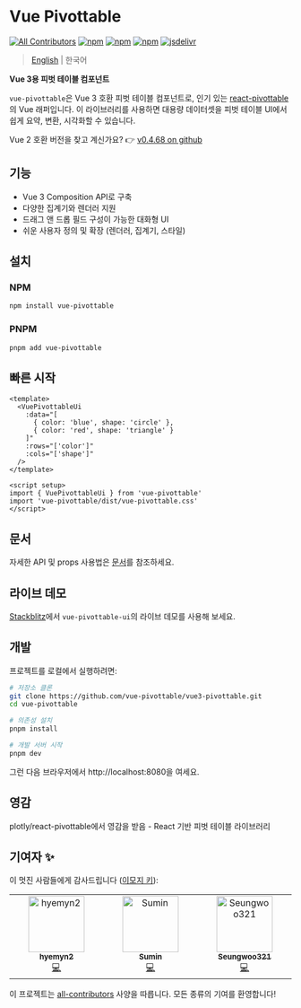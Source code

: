# Vue Pivottable

[![All Contributors](https://img.shields.io/badge/all_contributors-3-orange.svg?style=flat-square)](#contributors-)
[![npm](https://flat.badgen.net/npm/v/vue-pivottable)](https://npmjs.com/package/vue-pivottable)
[![npm](https://flat.badgen.net/npm/dt/vue-pivottable)](https://npmjs.com/package/vue-pivottable)
[![npm](https://flat.badgen.net/npm/license/vue-pivottable)](https://flat.badgen.net/npm/license/vue-pivottable)
[![jsdelivr](https://data.jsdelivr.com/v1/package/npm/vue-pivottable/badge)](https://www.jsdelivr.com/package/npm/vue-pivottable)

> [English](./README.md) | 한국어

**Vue 3용 피벗 테이블 컴포넌트**

`vue-pivottable`은 Vue 3 호환 피벗 테이블 컴포넌트로, 인기 있는 [react-pivottable](https://github.com/plotly/react-pivottable)의 Vue 래퍼입니다. 이 라이브러리를 사용하면 대용량 데이터셋을 피벗 테이블 UI에서 쉽게 요약, 변환, 시각화할 수 있습니다.

Vue 2 호환 버전을 찾고 계신가요?
👉 [v0.4.68 on github](https://github.com/seungwoo321/vue-pivottable)

## 기능

- Vue 3 Composition API로 구축
- 다양한 집계기와 렌더러 지원
- 드래그 앤 드롭 필드 구성이 가능한 대화형 UI
- 쉬운 사용자 정의 및 확장 (렌더러, 집계기, 스타일)

## 설치

### NPM

```bash
npm install vue-pivottable
```

### PNPM

```bash
pnpm add vue-pivottable
```

## 빠른 시작

```vue
<template>
  <VuePivottableUi
    :data="[
      { color: 'blue', shape: 'circle' },
      { color: 'red', shape: 'triangle' }
    ]"
    :rows="['color']"
    :cols="['shape']"
  />
</template>

<script setup>
import { VuePivottableUi } from 'vue-pivottable'
import 'vue-pivottable/dist/vue-pivottable.css'
</script>
```

## 문서

자세한 API 및 props 사용법은 [문서](https://vue-pivottable.vercel.app/)를 참조하세요.

## 라이브 데모

[Stackblitz](https://stackblitz.com/edit/vitejs-vite-dviwcxsq?file=src%2FApp.vue)에서 `vue-pivottable-ui`의 라이브 데모를 사용해 보세요.

## 개발

프로젝트를 로컬에서 실행하려면:

```bash
# 저장소 클론
git clone https://github.com/vue-pivottable/vue3-pivottable.git
cd vue-pivottable

# 의존성 설치
pnpm install

# 개발 서버 시작
pnpm dev

```

그런 다음 브라우저에서 http://localhost:8080을 여세요.

## 영감

plotly/react-pivottable에서 영감을 받음 - React 기반 피벗 테이블 라이브러리

## 기여자 ✨

이 멋진 사람들에게 감사드립니다 ([이모지 키](https://allcontributors.org/docs/en/emoji-key)):

<!-- ALL-CONTRIBUTORS-LIST:START - Do not remove or modify this section -->
<!-- prettier-ignore-start -->
<!-- markdownlint-disable -->
<table>
  <tbody>
    <tr>
      <td align="center" valign="top" width="14.28%"><a href="https://github.com/hyemyn2"><img src="https://avatars.githubusercontent.com/u/67949202?v=4?s=100" width="100px;" alt="hyemyn2"/><br /><sub><b>hyemyn2</b></sub></a><br /><a href="https://github.com/vue-pivottable/vue3-pivottable/commits?author=hyemyn2" title="Code">💻</a></td>
      <td align="center" valign="top" width="14.28%"><a href="https://github.com/gingerbeerlime"><img src="https://avatars.githubusercontent.com/u/89768065?v=4?s=100" width="100px;" alt="Sumin"/><br /><sub><b>Sumin</b></sub></a><br /><a href="https://github.com/vue-pivottable/vue3-pivottable/commits?author=gingerbeerlime" title="Code">💻</a></td>
      <td align="center" valign="top" width="14.28%"><a href="https://seungwoo321.github.io"><img src="https://avatars.githubusercontent.com/u/13829929?v=4?s=100" width="100px;" alt="Seungwoo321"/><br /><sub><b>Seungwoo321</b></sub></a><br /><a href="https://github.com/vue-pivottable/vue3-pivottable/commits?author=Seungwoo321" title="Code">💻</a></td>
    </tr>
  </tbody>
</table>

<!-- markdownlint-restore -->
<!-- prettier-ignore-end -->

<!-- ALL-CONTRIBUTORS-LIST:END -->

이 프로젝트는 [all-contributors](https://github.com/all-contributors/all-contributors) 사양을 따릅니다. 모든 종류의 기여를 환영합니다!